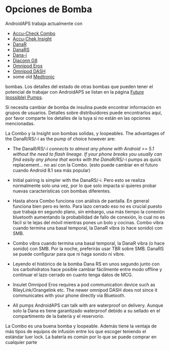 # Opciones de Bomba

AndroidAPS trabaja actualmente con

* [Accu-Check Combo](../Configuration/Accu-Chek-Combo-Pump.md)
* [Accu-Chek Insight](../Configuration/Accu-Chek-Insight-Pump.md)
* [DanaR](../Configuration/DanaR-Insulin-Pump.md)
* [DanaRS](../Configuration/DanaRS-Insulin-Pump.md)
* [Dana-i](../Configuration/DanaRS-Insulin-Pump.md)
* [Diaconn G8 ](../Configuration/DiaconnG8.rst)
* [Omnipod Eros](../Configuration/OmnipodEros.rst)
* [Omnipod DASH](../Configuration/OmnipodDASH.md)
* some old [Medtronic](../Configuration/MedtronicPump.md)

bombas. Los detalles del estado de otras bombas que pueden tener el potencial de trabajar con AndroidAPS se listan en la página [Future (possible) Pumps](Future-possible-Pump-Drivers.md).

Si necesita cambiar de bomba de insulina puede encontrar información en grupos de usuarios. Detalles sobre distribuidores puede encontrarlos aquí, por favor comparte los detalles de la tuya si no están en las opciones mencionadas.

La Combo y la Insight son bombas solidas, y loopeables. The advantages of the DanaR/RS/-i as the pump of choice however are:

* The Dana*R/RS/-i connects to almost any phone with Android >= 5.1 without the need to flash lineage. If your phone breaks you usually can find easily any phone that works with the Dana*R/RS/-i pumps as quick replacement... no así con la Combo. (esto puede cambiar en el futuro cuando Android 8.1 sea más popular)

* Initial pairing is simpler with the DanaRS/-i. Pero esto se realiza normalmente solo una vez, por lo que solo impacta si quieres probar nuevas características con bombas diferentes.

* Hasta ahora Combo funciona con análisis de pantalla. En general funciona bien pero es lento. Para lazo cerrado eso no es crucial puesto que trabaja en segundo plano, sin embargo, usa más tiempo la conexión bluetooth aumentando la probabilidad de fallo de conexión, lo cual no es fácil si te lejas del móvil mientras pones un bolo y cocinas. Combo vibra cuando termina una basal temporal, la DanaR vibra (o hace sonido) con SMB.

* Combo vibra cuando termina una basal temporal, la DanaR vibra (o hace sonido) con SMB. Por la noche, preferirás usar TBR sobre SMB. DanaRS se puede configurar para que ni haga sonido ni vibre.

* Leyendo el histórico de la bomba Dana RS en unos segundo junto con los carbohidratos hace posible cambiar fácilmente entre modo offline y continuar el lazo cerrado en cuanto tenga datos de MCG.

* Insulet Omnipod Eros requires a pod communication device such as RileyLink/Orangelink etc. The newer omnipod DASH does not since it communicates with your phone directly via Bluetooth.

* All pumps AndroidAPS can talk with are waterproof on delivery. Aunque solo la Dana es tiene garantizado waterproof debido a su sellado en el compartimento de la batería y el reservorio.

La Combo es una buena bomba y loopeable. Además tiene la ventaja de más tipos de equipos de infusión entre los que escoger teniendo el estándar luer lock. La batería es común por lo que se puede comprar en cualquier parte